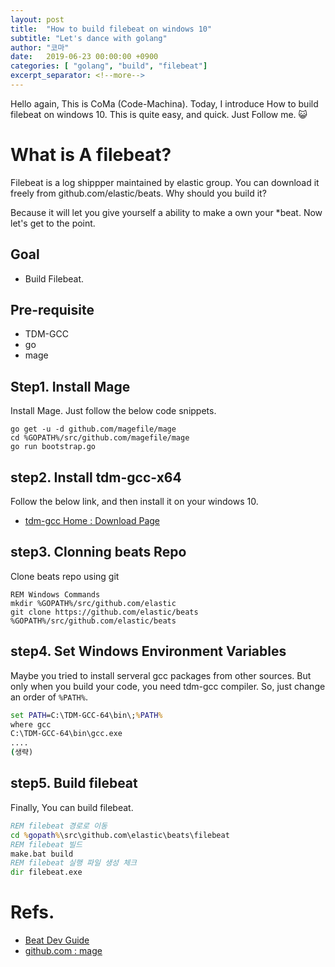 ```yaml
---
layout: post
title:  "How to build filebeat on windows 10"
subtitle: "Let's dance with golang"
author: "코마"
date:   2019-06-23 00:00:00 +0900
categories: [ "golang", "build", "filebeat"]
excerpt_separator: <!--more-->
---
```


Hello again, This is CoMa (Code-Machina). Today, I introduce How to build filebeat on windows 10. This is quite easy, and quick. Just Follow me. 😺

<!--more-->

# What is A filebeat?

Filebeat is a log shippper maintained by elastic group. You can download it freely from github.com/elastic/beats. Why should you build it? 

Because it will let you give yourself a ability to make a own your *beat. Now let's get to the point.

## Goal

- Build Filebeat.

## Pre-requisite

- TDM-GCC
- go
- mage

## Step1. Install Mage

Install Mage. Just follow the below code snippets.

```CMD
go get -u -d github.com/magefile/mage
cd %GOPATH%/src/github.com/magefile/mage
go run bootstrap.go
```

## step2. Install tdm-gcc-x64

Follow the below link, and then install it on your windows 10.

- [tdm-gcc Home : Download Page](http://tdm-gcc.tdragon.net/download)

## step3. Clonning beats Repo

Clone beats repo using git

```CMD
REM Windows Commands
mkdir %GOPATH%/src/github.com/elastic
git clone https://github.com/elastic/beats %GOPATH%/src/github.com/elastic/beats
```

## step4. Set Windows Environment Variables

Maybe you tried to install serveral gcc packages from other sources. But only when you build your code, you need tdm-gcc compiler.
So, just change an order of `%PATH%`.

```cmd
set PATH=C:\TDM-GCC-64\bin\;%PATH%
where gcc
C:\TDM-GCC-64\bin\gcc.exe
....
(생략)
```

## step5. Build filebeat 

Finally, You can build filebeat.

```cmd
REM filebeat 경로로 이동
cd %gopath%\src\github.com\elastic\beats\filebeat
REM filebeat 빌드
make.bat build
REM filebeat 실행 파일 생성 체크
dir filebeat.exe
```

# Refs.

- [Beat Dev Guide](https://www.elastic.co/guide/en/beats/devguide/current/beats-contributing.html#setting-up-dev-environment)
- [github.com : mage](https://github.com/magefile/mage)



